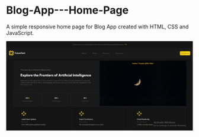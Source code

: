 # Blog-App---Home-Page
A simple responsive home page for Blog App created with HTML, CSS and JavaScript.

![Blog App Logo](./layout/images/image.png)
